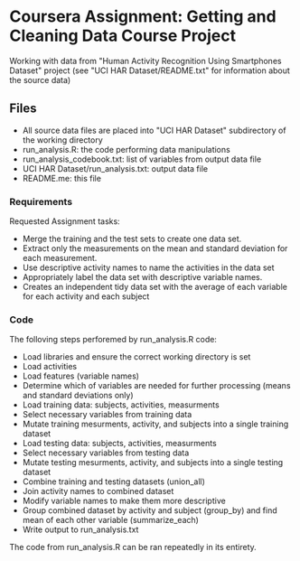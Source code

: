 # Coursera Assignment: Getting and Cleaning Data Course Project

Working with data from "Human Activity Recognition Using Smartphones Dataset" project (see "UCI HAR Dataset/README.txt" for information about the source data)


## Files

- All source data files are placed into "UCI HAR Dataset" subdirectory of the working directory
- run_analysis.R: the code performing data manipulations
- run_analysis_codebook.txt: list of variables from output data file 
- UCI HAR Dataset/run_analysis.txt: output data file 
- README.me: this file


### Requirements

Requested Assignment tasks:

- Merge the training and the test sets to create one data set.
- Extract only the measurements on the mean and standard deviation for each measurement.
- Use descriptive activity names to name the activities in the data set
- Appropriately label the data set with descriptive variable names.
- Creates an independent tidy data set with the average of each variable for each activity and each subject

### Code

The folloving steps perforemed by run_analysis.R code:

- Load libraries and ensure the correct working directory is set
- Load activities
- Load features (variable names)
- Determine which of variables are needed for further processing (means and standard deviations only)
- Load training data: subjects, activities, measurments
- Select necessary variables from training data
- Mutate training mesurments, activity, and subjects into a single training dataset
- Load testing data: subjects, activities, measurments
- Select necessary variables from testing data
- Mutate testing mesurments, activity, and subjects into a single testing dataset
- Combine training and testing datasets (union_all)
- Join activity names to combined dataset
- Modify variable names to make them more descriptive
- Group combined dataset by activity and subject (group_by) and find mean of each other variable (summarize_each)
- Write output to run_analysis.txt

The code from run_analysis.R can be ran repeatedly in its entirety. 
